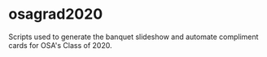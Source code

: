 # osagrad2020
Scripts used to generate the banquet slideshow and automate compliment cards for OSA's Class of 2020.

